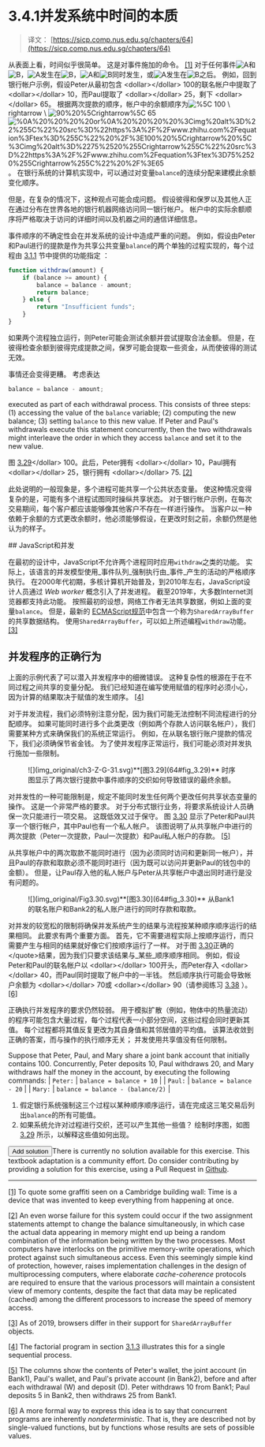 # 3.4.1并发系统中时间的本质

> 译文： [https://sicp.comp.nus.edu.sg/chapters/64](https://sicp.comp.nus.edu.sg/chapters/64)

从表面上看，时间似乎很简单。 这是对事件施加的命令。 [[1]](64#footnote-1) 对于任何事件![A](../Images/efdb05f076173b39fdd26ef663e7b0d8.jpg)和![B](../Images/813135a6280e2672503128d3d2080d4a.jpg)，![A](../Images/efdb05f076173b39fdd26ef663e7b0d8.jpg)发生在![B](../Images/813135a6280e2672503128d3d2080d4a.jpg)，![A](../Images/efdb05f076173b39fdd26ef663e7b0d8.jpg)和![B](../Images/813135a6280e2672503128d3d2080d4a.jpg)同时发生，或![A](../Images/efdb05f076173b39fdd26ef663e7b0d8.jpg)发生在![B](../Images/813135a6280e2672503128d3d2080d4a.jpg)之后。 例如，回到银行帐户示例，假设Peter从最初包含 &lt;dollar&gt;&lt;/dollar&gt; 100的联名帐户中提取了 &lt;dollar&gt;&lt;/dollar&gt; 10，而Paul提取了 &lt;dollar&gt;&lt;/dollar&gt; 25，剩下 &lt;dollar&gt;&lt;/dollar&gt; 65。 根据两次提款的顺序，帐户中的余额顺序为![%5C](../Images/c9fb3ce835498ee95f920d1caf849660.jpg) 100 \ rightarrow \ ![90%20%5Crightarrow%5C](../Images/09fc0da93c1efde37f8719576fca5168.jpg) 65 ![%0A%20%20%20%20or%0A%20%20%20%20%3Cimg%20alt%3D%22%255C%22%20src%3D%22https%3A%2F%2Fwww.zhihu.com%2Fequation%3Ftex%3D%255C%22%20%2F%3E100%20%5Crightarrow%20%5C%3Cimg%20alt%3D%2275%2520%255Crightarrow%255C%22%20src%3D%22https%3A%2F%2Fwww.zhihu.com%2Fequation%3Ftex%3D75%2520%255Crightarrow%255C%22%20%2F%3E65](../Images/6de683a8f11335b53ae739c62962c608.jpg)。 在银行系统的计算机实现中，可以通过对变量`balance`的连续分配来建模此余额变化顺序。

但是，在复杂的情况下，这种观点可能会成问题。 假设彼得和保罗以及其他人正在通过分布在世界各地的银行机器网络访问同一银行帐户。 帐户中的实际余额顺序将严格取决于访问的详细时间以及机器之间的通信详细信息。

事件顺序的不确定性会在并发系统的设计中造成严重的问题。 例如，假设由Peter和Paul进行的提款是作为共享公共变量`balance`的两个单独的过程实现的，每个过程由 [3.1.1](49) 节中提供的功能指定 ：

```js
function withdraw(amount) {
    if (balance >= amount) {
        balance = balance - amount;
        return balance;
    } else {
        return "Insufficient funds";
    }
}
```

如果两个流程独立运行，则Peter可能会测试余额并尝试提取合法金额。 但是，在彼得检查余额到彼得完成提款之间，保罗可能会提取一些资金，从而使彼得的测试无效。

事情还会变得更糟。 考虑表达

```js
balance = balance - amount;
```

executed as part of each withdrawal process. This consists of three steps: (1) accessing the value of the `balance` variable; (2) computing the new balance; (3) setting `balance` to this new value. If Peter and Paul's withdrawals execute this statement concurrently, then the two withdrawals might interleave the order in which they access `balance` and set it to the new value.

图 [3.29](64#fig_3.29)&lt;/dollar&gt; 100。此后，Peter拥有 &lt;dollar&gt;&lt;/dollar&gt; 10，Paul拥有 &lt;dollar&gt;&lt;/dollar&gt; 25，银行拥有 &lt;dollar&gt;&lt;/dollar&gt; 75\. [[2]](64#footnote-2)

此处说明的一般现象是，多个进程可能共享一个公共状态变量。 使这种情况变得复杂的是，可能有多个进程试图同时操纵共享状态。 对于银行帐户示例，在每次交易期间，每个客户都应该能够像其他客户不存在一样进行操作。 当客户以一种依赖于余额的方式更改余额时，他必须能够假设，在更改时刻之前，余额仍然是他认为的样子。

 <split>## JavaScript和并发

在最初的设计中，JavaScript不允许两个进程同时应用`withdraw`之类的功能。 实际上，该语言的并发模型使用_事件队列_强制执行由_事件_产生的活动的严格顺序执行。 在2000年代初期，多核计算机开始普及，到2010年左右，JavaScript设计人员通过 _Web worker_ 概念引入了并发进程。 截至2019年，大多数Internet浏览器都支持此功能。 按照最初的设想，网络工作者无法共享数据，例如上面的变量`balance`。 但是，最新的 [ECMAScript规范](http://www.ecma-international.org/publications/files/ECMA-ST/Ecma-262.pdf)中包含一个称为`SharedArrayBuffer`的共享数据结构。 使用`SharedArrayBuffer`，可以如上所述编程`withdraw`功能。 [[3]](64#footnote-3)</split> 

## 并发程序的正确行为

上面的示例代表了可以潜入并发程序中的细微错误。 这种复杂性的根源在于在不同过程之间共享的变量分配。 我们已经知道在编写使用赋值的程序时必须小心，因为计算的结果取决于赋值的发生顺序。 [[4]](64#footnote-4)

对于并发流程，我们必须特别注意分配，因为我们可能无法控制不同流程进行的分配顺序。 如果可能同时进行多个此类更改（例如两个存款人访问联名帐户），我们需要某种方式来确保我们的系统正常运行。 例如，在从联名银行账户提款的情况下，我们必须确保节省金钱。 为了使并发程序正常运行，我们可能必须对并发执行施加一些限制。

<figure>![](img_original/ch3-Z-G-31.svg)**[图3.29](64#fig_3.29)** 时序图显示了两次银行提款中事件顺序的交织如何导致错误的最终余额。</figure>

对并发性的一种可能限制是，规定不能同时发生任何两个更改任何共享状态变量的操作。 这是一个非常严格的要求。 对于分布式银行业务，将要求系统设计人员确保一次只能进行一项交易。 这既低效又过于保守。 图 [3.30](64#fig_3.30) 显示了Peter和Paul共享一个银行帐户，其中Paul也有一个私人帐户。 该图说明了从共享帐户中进行的两次提款（Peter一次提款，Paul一次提款）和Paul私人帐户的存款。 [[5]](64#footnote-5)

从共享帐户中的两次取款不能同时进行（因为必须同时访问和更新同一帐户），并且Paul的存款和取款必须不能同时进行（因为既可以访问并更新Paul的钱包中的金额）。 但是，让Paul存入他的私人帐户与Peter从共享帐户中退出同时进行是没有问题的。

<figure>![](img_original/Fig3.30.svg)**[图3.30](64#fig_3.30)** 从Bank1的联名账户和Bank2的私人账户进行的同时存款和取款。</figure>

对并发的较宽松的限制将确保并发系统产生的结果与流程按某种顺序顺序运行的结果相同。 此要求有两个重要方面。 首先，它不需要进程实际上按顺序运行，而只需要产生与相同的结果就好像它们按顺序运行了一样。 对于图 [3.30](64#fig_3.30)正确的&lt;/quote&gt;结果，因为我们只要求该结果与_某些_顺序顺序相同。 例如，假设Peter和Paul的联名帐户以 &lt;dollar&gt;&lt;/dollar&gt; 100开头，而Peter存入 &lt;dollar&gt;&lt;/dollar&gt; 40，而Paul同时提取了帐户中的一半钱。 然后顺序执行可能会导致帐户余额为 &lt;dollar&gt;&lt;/dollar&gt; 70或 &lt;dollar&gt;&lt;/dollar&gt; 90（请参阅练习 [3.38](64#ex_3.38) ）。 [[6]](64#footnote-6)

正确执行并发程序的要求仍然较弱。 用于模拟扩散（例如，物体中的热量流动）的程序可能包含大量过程，每个过程代表一小部分空间，这些过程会同时更新其值。 每个过程都将其值反复更改为其自身值和其邻居值的平均值。 该算法收敛到正确的答案，而与操作的执行顺序无关； 并发使用共享值没有任何限制。

<exercise>Suppose that Peter, Paul, and Mary share a joint bank account that initially contains <dollar></dollar>100\. Concurrently, Peter deposits <dollar></dollar>10, Paul withdraws <dollar></dollar>20, and Mary withdraws half the money in the account, by executing the following commands: <split>| `Peter:` | `balance = balance + 10` |
| `Paul:` | `balance = balance - 20` |
| `Mary:` | `balance = balance - (balance/2)` |</split> 

1.  假定银行系统强制这三个过程以某种顺序顺序运行，请在完成这三笔交易后列出`balance`的所有可能值。
2.  如果系统允许对过程进行交织，还可以产生其他一些值？ 绘制时序图，如图 [3.29](64#fig_3.29) 所示，以解释这些值如何出现。

<button class="btn btn-secondary solution_btn" data-toggle="collapse" href="#no_solution_64_1_div">Add solution</button>There is currently no solution available for this exercise. This textbook adaptation is a community effort. Do consider contributing by providing a solution for this exercise, using a Pull Request in [Github](https://github.com/source-academy/sicp).</exercise>

* * *

[[1]](64#footnote-link-1) To quote some graffiti seen on a Cambridge building wall: <quote>Time is a device that was invented to keep everything from happening at once.</quote>

[[2]](64#footnote-link-2) An even worse failure for this system could occur if the two assignment statements attempt to change the balance simultaneously, in which case the actual data appearing in memory might end up being a random combination of the information being written by the two processes. Most computers have interlocks on the primitive memory-write operations, which protect against such simultaneous access. Even this seemingly simple kind of protection, however, raises implementation challenges in the design of multiprocessing computers, where elaborate _cache-coherence_ protocols are required to ensure that the various processors will maintain a consistent view of memory contents, despite the fact that data may be replicated (<quote>cached</quote>) among the different processors to increase the speed of memory access.

[[3]](64#footnote-link-3) As of 2019, browsers differ in their support for `SharedArrayBuffer` objects.

[[4]](64#footnote-link-4) The factorial program in section <ref name="sec:costs-of-assignment">[3.1.3](51)</ref> illustrates this for a single sequential process.

[[5]](64#footnote-link-5) The columns show the contents of Peter's wallet, the joint account (in Bank1), Paul's wallet, and Paul's private account (in Bank2), before and after each withdrawal (W) and deposit (D). Peter withdraws <dollar></dollar>10 from Bank1; Paul deposits <dollar></dollar>5 in Bank2, then withdraws <dollar></dollar>25 from Bank1.

[[6]](64#footnote-link-6) A more formal way to express this idea is to say that concurrent programs are inherently _nondeterministic_. That is, they are described not by single-valued functions, but by functions whose results are sets of possible values.

